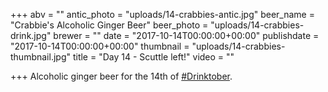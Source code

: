 +++
abv = ""
antic_photo = "uploads/14-crabbies-antic.jpg"
beer_name = "Crabbie's Alcoholic Ginger Beer"
beer_photo = "uploads/14-crabbies-drink.jpg"
brewer = ""
date = "2017-10-14T00:00:00+00:00"
publishdate = "2017-10-14T00:00:00+00:00"
thumbnail = "uploads/14-crabbies-thumbnail.jpg"
title = "Day 14 - Scuttle left!"
video = ""

+++
Alcoholic ginger beer for the 14th of [#Drinktober](https://www.facebook.com/hashtag/drinktober?epa=HASHTAG).
